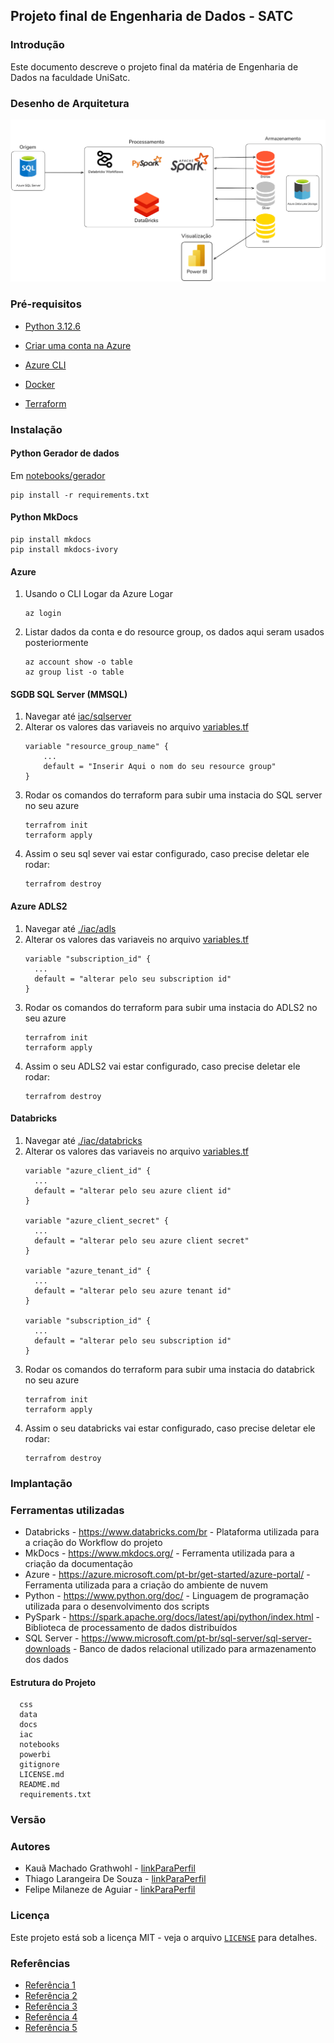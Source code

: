 ## Projeto final de Engenharia de Dados - SATC


### Introdução

Este documento descreve o projeto final da matéria de Engenharia de Dados na faculdade UniSatc.


### Desenho de Arquitetura

![Desenho Arquitetura](./desenho_arquitetura.png)

### Pré-requisitos
* [Python 3.12.6](https://www.python.org/downloads/release/python-3126/)

* [Criar uma conta na Azure](https://azure.microsoft.com/en-us/)

* [Azure CLI](https://learn.microsoft.com/en-us/cli/azure/install-azure-cli)

* [Docker](https://docs.docker.com/engine/install/)  

* [Terraform](https://developer.hashicorp.com/terraform/tutorials/aws-get-started/install-cli)


### Instalação
#### Python Gerador de dados
Em [notebooks/gerador](./notebooks/gerador/)
```
pip install -r requirements.txt
``` 

#### Python MkDocs
```
pip install mkdocs 
pip install mkdocs-ivory
```

#### Azure
1. Usando o CLI Logar da Azure Logar
    ```
    az login
    ``` 
2. Listar dados da conta e do resource group, os dados aqui seram usados posteriormente
    ```
    az account show -o table
    az group list -o table
    ```
#### SGDB SQL Server (MMSQL)   
1. Navegar até [iac/sqlserver](./iac/sqlserver)
2. Alterar os valores das variaveis no arquivo [variables.tf](./iac/sqlserver/variables.tf)
    ```
    variable "resource_group_name" {
        ...
        default = "Inserir Aqui o nom do seu resource group"
    }
    ```
3. Rodar os comandos do terraform para subir uma instacia do SQL server no seu azure
    ```
    terrafrom init 
    terraform apply
    ```
4. Assim o seu sql sever vai estar configurado, caso precise deletar ele rodar:
    ```
    terrafrom destroy
    ```

#### Azure ADLS2
1. Navegar até [./iac/adls](./iac/adls)
2. Alterar os valores das variaveis no arquivo [variables.tf](./iac/adls/variables.tf)
    ```
    variable "subscription_id" {
      ...
      default = "alterar pelo seu subscription id"
    }
    ```
3. Rodar os comandos do terraform para subir uma instacia do ADLS2 no seu azure
    ```
    terrafrom init 
    terraform apply
    ```
4. Assim o seu ADLS2 vai estar configurado, caso precise deletar ele rodar:
    ```
    terrafrom destroy
    ```

#### Databricks
1. Navegar até [./iac/databricks](./iac/databricks)
2. Alterar os valores das variaveis no arquivo [variables.tf](./iac/databricks/variables.tf)
    ```
    variable "azure_client_id" {
      ...
      default = "alterar pelo seu azure client id"
    }

    variable "azure_client_secret" {
      ...
      default = "alterar pelo seu azure client secret"
    }

    variable "azure_tenant_id" {
      ...
      default = "alterar pelo seu azure tenant id"
    }

    variable "subscription_id" {
      ...
      default = "alterar pelo seu subscription id"
    }
    ```
3. Rodar os comandos do terraform para subir uma instacia do databrick no seu azure
    ```
    terrafrom init 
    terraform apply
    ```
4. Assim o seu databricks vai estar configurado, caso precise deletar ele rodar:
    ```
    terrafrom destroy
    ```

### Implantação


### Ferramentas utilizadas

- Databricks - https://www.databricks.com/br - Plataforma utilizada para a criação do Workflow do projeto
- MkDocs - https://www.mkdocs.org/ - Ferramenta utilizada para a criação da documentação
- Azure - https://azure.microsoft.com/pt-br/get-started/azure-portal/ - Ferramenta utilizada para a criação do ambiente de nuvem
- Python - https://www.python.org/doc/ - Linguagem de programação utilizada para o desenvolvimento dos scripts
- PySpark - https://spark.apache.org/docs/latest/api/python/index.html - Biblioteca de processamento de dados distribuídos
- SQL Server - https://www.microsoft.com/pt-br/sql-server/sql-server-downloads - Banco de dados relacional utilizado para armazenamento dos dados


#### **Estrutura do Projeto**

```
  css
  data
  docs
  iac
  notebooks
  powerbi
  gitignore
  LICENSE.md
  README.md
  requirements.txt
```


### Versão


### Autores

- Kauã Machado Grathwohl - [linkParaPerfil](https://github.com/KauaGrathwohl)
- Thiago Larangeira De Souza - [linkParaPerfil](https://github.com/thiagolarangeiras)
- Felipe Milaneze de Aguiar - [linkParaPerfil](https://github.com/phillCD)


### Licença

Este projeto está sob a licença MIT - veja o arquivo [`LICENSE`](./LICENSE.md) para detalhes.


### Referências

- [Referência 1](https://www.python.org/doc/)
- [Referência 2](https://learn.microsoft.com/en-us/azure/)
- [Referência 3](https://docs.databricks.com/en/index.html)
- [Referência 4](https://www.mkdocs.org/)
- [Referência 5](https://spark.apache.org/docs/latest/api/python/index.html)